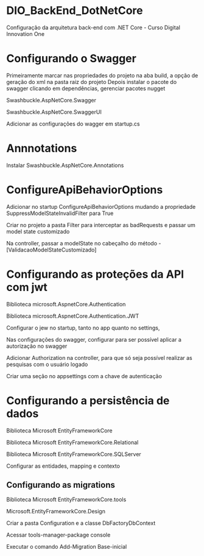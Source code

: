 # DIO_BackEnd_DotNetCore
Configuração da arquitetura back-end com .NET Core - Curso Digital Innovation One

# Configurando o Swagger
Primeiramente marcar nas propriedades do projeto na aba build, a opção de geração do xml na pasta raiz do projeto
Depois instalar o pacote do swagger clicando em dependências, gerenciar pacotes nugget  

Swashbuckle.AspNetCore.Swagger  

Swashbuckle.AspNetCore.SwaggerUI  

Adicionar as configurações do wagger em startup.cs  

# Annnotations
Instalar Swashbuckle.AspNetCore.Annotations

# ConfigureApiBehaviorOptions
Adicionar no startup ConfigureApiBehaviorOptions mudando a propriedade SuppressModelStateInvalidFilter para True  
  
Criar no projeto a pasta Filter para interceptar as badRequests e passar um model state customizado

Na controller, passar a modelState no cabeçalho do método - [ValidacaoModelStateCustomizado]

# Configurando as proteções da API com jwt
Biblioteca microsoft.AspnetCore.Authentication 

Biblioteca microsoft.AspnetCore.Authentication.JWT 

Configurar o jew no startup, tanto no app quanto no settings, 

Nas configurações do swagger, configurar para ser possível aplicar a autorização no swagger 

Adicionar Authorization na controller, para que só seja possível realizar as pesquisas com o usuário logado 

Criar uma seção no appsettings com a chave de autenticação

# Configurando a persistência de dados
Biblioteca Microsoft EntityFrameworkCore 

Biblioteca Microsoft EntityFrameworkCore.Relational  

Biblioteca Microsoft EntityFrameworkCore.SQLServer 

Configurar as entidades, mapping e contexto

## Configurando as migrations
Biblioteca Microsoft EntityFrameworkCore.tools 

Microsoft.EntityFrameworkCore.Design

Criar a pasta Configuration e a classe DbFactoryDbContext 


Acessar tools-manager-package console 

Executar o comando Add-Migration Base-inicial













